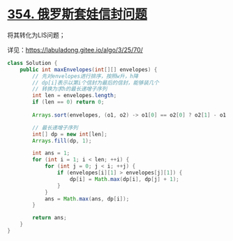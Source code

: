 # [354. 俄罗斯套娃信封问题](https://leetcode.cn/problems/russian-doll-envelopes/)

将其转化为LIS问题；

详见：https://labuladong.gitee.io/algo/3/25/70/

```java
class Solution {
    public int maxEnvelopes(int[][] envelopes) {
        // 先对envelopes进行排序，按照w升，h降
        // dp[i]表示以第i个信封为最后的信封，能够装几个
        // 转换为求h的最长递增子序列
        int len = envelopes.length;
        if (len == 0) return 0;
        
        Arrays.sort(envelopes, (o1, o2) -> o1[0] == o2[0] ? o2[1] - o1[1] : o1[0] - o2[0]);

        // 最长递增子序列
        int[] dp = new int[len];
        Arrays.fill(dp, 1);

        int ans = 1;
        for (int i = 1; i < len; ++i) {
            for (int j = 0; j < i; ++j) {
                if (envelopes[i][1] > envelopes[j][1]) {
                    dp[i] = Math.max(dp[i], dp[j] + 1);
                }
            }
            ans = Math.max(ans, dp[i]);
        }

        return ans;
    }
}
```

